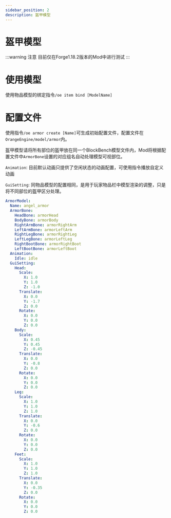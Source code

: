 ```yaml
---
sidebar_position: 2
description: 盔甲模型
---
```


# 盔甲模型

:::warning 注意
目前仅在Forge1.18.2版本的Mod中进行测试
:::

# 使用模型

使用物品模型的绑定指令`/oe item bind [ModelName]`

# 配置文件

使用指令`/oe armor create [Name]`可生成初始配置文件，配置文件在`OrangeEngine/model/armor`内。

盔甲模型请将所有部位的盔甲放在同一个BlockBench模型文件内，Mod将根据配置文件中`ArmorBone`设置的对应组名自动处理模型可视部位。

`Animation`: 目前默认动画只提供了空闲状态的动画配置，可使用指令播放自定义动画

`GuiSetting`: 同物品模型的配置相同，是用于玩家物品栏中模型渲染的调整，只是将不同部位的盔甲区分处理。

```yaml
ArmorModel:
  Name: angel_armor
  ArmorBone:
    HeadBone: armorHead
    BodyBone: armorBody
    RightArmBone: armorRightArm
    LeftArmBone: armorLeftArm
    RightLegBone: armorRightLeg
    LeftLegBone: armorLeftLeg
    RightBootBone: armorRightBoot
    LeftBootBone: armorLeftBoot
  Animation:
    Idle: idle
  GuiSetting:
    Head:
      Scale:
        X: 1.0
        Y: 1.0
        Z: -1.0
      Translate:
        X: 0.0
        Y: -1.7
        Z: 0.0
      Rotate:
        X: 0.0
        Y: 0.0
        Z: 0.0
    Body:
      Scale:
        X: 0.45
        Y: 0.45
        Z: -0.45
      Translate:
        X: 0.0
        Y: -0.8
        Z: 0.0
      Rotate:
        X: 0.0
        Y: 0.0
        Z: 0.0
    Leg:
      Scale:
        X: 1.0
        Y: 1.0
        Z: 1.0
      Translate:
        X: 0.0
        Y: -0.6
        Z: 0.0
      Rotate:
        X: 0.0
        Y: 0.0
        Z: 0.0
    Feet:
      Scale:
        X: 1.0
        Y: 1.0
        Z: 1.0
      Translate:
        X: 0.0
        Y: -0.35
        Z: 0.0
      Rotate:
        X: 0.0
        Y: 0.0
        Z: 0.0

```